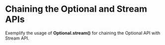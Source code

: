 # Chaining the Optional and Stream APIs
Exemplify the usage of **Optional.stream()** for chaining the Optional API with Stream API.
